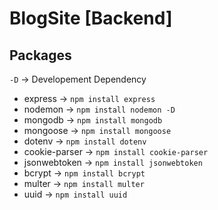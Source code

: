# BlogSite [Backend]

## Packages

`-D` → Developement Dependency

- express → `npm install express`
- nodemon → `npm install nodemon -D`
- mongodb → `npm install mongodb`
- mongoose → `npm install mongoose`
- dotenv → `npm install dotenv`
- cookie-parser → `npm install cookie-parser`
- jsonwebtoken → `npm install jsonwebtoken`
- bcrypt → `npm install bcrypt`
- multer → `npm install multer`
- uuid → `npm install uuid`
